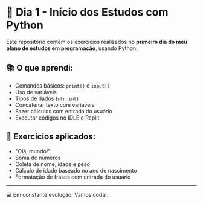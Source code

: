 # 📘 Dia 1 - Início dos Estudos com Python

Este repositório contém os exercícios realizados no **primeiro dia do meu plano de estudos em programação**, usando Python.

## 📚 O que aprendi:

- Comandos básicos: `print()` e `input()`
- Uso de variáveis
- Tipos de dados (`str`, `int`)
- Concatenar texto com variáveis
- Fazer cálculos com entrada do usuário
- Executar códigos no IDLE e Replit

## 🧪 Exercícios aplicados:
- "Olá, mundo!"
- Soma de números
- Coleta de nome, idade e peso
- Cálculo de idade baseado no ano de nascimento
- Formatação de frases com entrada do usuário

---

💻 Em constante evolução. Vamos codar.
